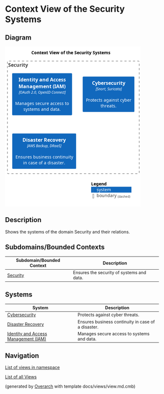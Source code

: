 # Context View of the Security Systems

## Diagram
![Context View of the Security Systems](../../mybank/security/context-view.png)

## Description
Shows the systems of the domain Security and their relations.

## Subdomains/Bounded Contexts
| Subdomain/Bounded Context | Description |
|---|---|
| [Security](../../mybank/security/context-boundary.md)| Ensures the security of systems and data. |

## Systems
| System | Description |
|---|---|
| [Cybersecurity](../../mybank/security/cybersecurity-system.md)| Protects against cyber threats. |
| [Disaster Recovery](../../mybank/security/disaster-recovery-system.md)| Ensures business continuity in case of a disaster. |
| [Identity and Access Management (IAM)](../../mybank/security/identity-access-management-system.md)| Manages secure access to systems and data. |

## Navigation
[List of views in namespace](./views-in-namespace.md)

[List of all Views](../../views.md)


(generated by [Overarch](https://github.com/soulspace-org/overarch) with template docs/views/view.md.cmb)

